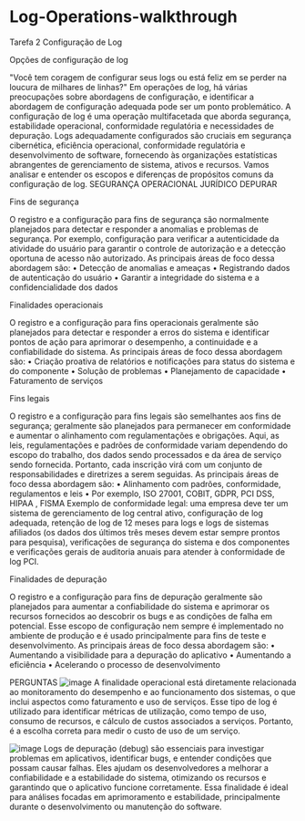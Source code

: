 # Log-Operations-walkthrough
Tarefa 2 Configuração de Log

Opções de configuração de log

"Você tem coragem de configurar seus logs ou está feliz em se perder na loucura de milhares de linhas?" Em operações de log, há várias preocupações sobre abordagens de configuração, e identificar a abordagem de configuração adequada pode ser um ponto problemático. 
A configuração de log é uma operação multifacetada que aborda segurança, estabilidade operacional, conformidade regulatória e necessidades de depuração. Logs adequadamente configurados são cruciais em segurança cibernética, eficiência operacional, conformidade regulatória e desenvolvimento de software, fornecendo às organizações estatísticas abrangentes de gerenciamento de sistema, ativos e recursos. Vamos analisar e entender os escopos e diferenças de propósitos comuns da configuração de log.
SEGURANÇA
OPERACIONAL
JURÍDICO
DEPURAR


Fins de segurança

O registro e a configuração para fins de segurança são normalmente planejados para detectar e responder a anomalias e problemas de segurança. Por exemplo, configuração para verificar a autenticidade da atividade do usuário para garantir o controle de autorização e a detecção oportuna de acesso não autorizado. As principais áreas de foco dessa abordagem são:
•	Detecção de anomalias e ameaças
•	Registrando dados de autenticação do usuário
•	Garantir a integridade do sistema e a confidencialidade dos dados


Finalidades operacionais

O registro e a configuração para fins operacionais geralmente são planejados para detectar e responder a erros do sistema e identificar pontos de ação para aprimorar o desempenho, a continuidade e a confiabilidade do sistema. As principais áreas de foco dessa abordagem são:
•	Criação proativa de relatórios e notificações para status do sistema e do componente
•	Solução de problemas
•	Planejamento de capacidade
•	Faturamento de serviços


Fins legais

O registro e a configuração para fins legais são semelhantes aos fins de segurança; geralmente são planejados para permanecer em conformidade e aumentar o alinhamento com regulamentações e obrigações. Aqui, as leis, regulamentações e padrões de conformidade variam dependendo do escopo do trabalho, dos dados sendo processados e da área de serviço sendo fornecida. Portanto, cada inscrição virá com um conjunto de responsabilidades e diretrizes a serem seguidas. As principais áreas de foco dessa abordagem são:
•	Alinhamento com padrões, conformidade, regulamentos e leis
•	Por exemplo, ISO 27001, COBIT, GDPR, PCI DSS, HIPAA , FISMA
Exemplo de conformidade legal:  uma empresa deve ter um sistema de gerenciamento de log central ativo, configuração de log adequada, retenção de log de 12 meses para logs e logs de sistemas afiliados (os dados dos últimos três meses devem estar sempre prontos para pesquisa), verificações de segurança do sistema e dos componentes e verificações gerais de auditoria anuais para atender à conformidade de log PCI.


Finalidades de depuração

O registro e a configuração para fins de depuração geralmente são planejados para aumentar a confiabilidade do sistema e aprimorar os recursos fornecidos ao descobrir os bugs e as condições de falha em potencial. Esse escopo de configuração nem sempre é implementado no ambiente de produção e é usado principalmente para fins de teste e desenvolvimento. As principais áreas de foco dessa abordagem são:
•	Aumentando a visibilidade para a depuração do aplicativo
•	Aumentando a eficiência
•	Acelerando o processo de desenvolvimento

PERGUNTAS
![image](https://github.com/user-attachments/assets/3ac50b4d-65d5-4afd-9a16-6b4395420ae4)
A finalidade operacional está diretamente relacionada ao monitoramento do desempenho e ao funcionamento dos sistemas, o que inclui aspectos como faturamento e uso de serviços. Esse tipo de log é utilizado para identificar métricas de utilização, como tempo de uso, consumo de recursos, e cálculo de custos associados a serviços. Portanto, é a escolha correta para medir o custo de uso de um serviço.

![image](https://github.com/user-attachments/assets/77a57617-c2b1-4e5f-89b8-186d6fe24cf9)
Logs de depuração (debug) são essenciais para investigar problemas em aplicativos, identificar bugs, e entender condições que possam causar falhas. Eles ajudam os desenvolvedores a melhorar a confiabilidade e a estabilidade do sistema, otimizando os recursos e garantindo que o aplicativo funcione corretamente. Essa finalidade é ideal para análises focadas em aprimoramento e estabilidade, principalmente durante o desenvolvimento ou manutenção do software.
